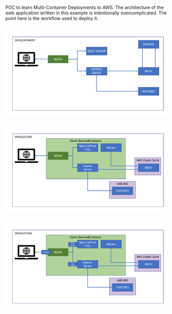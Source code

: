 


POC to learn Multi-Container Deployments to AWS.
The architecture of the web application written in this example is intentionally overcomplicated. The point here is the workflow used to deploy it.

![alt text](https://github.com/Hiro456/complicated_fibonacci_calc/blob/master/diagrams/diagram_dev.png)

![alt text](https://github.com/Hiro456/complicated_fibonacci_calc/blob/master/diagrams/diagram_prod.png)

![alt text](https://github.com/Hiro456/complicated_fibonacci_calc/blob/master/diagrams/diagram_prod_wp.png)